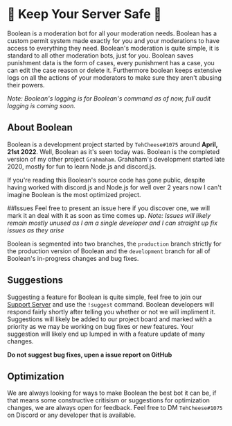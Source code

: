 # 🔨 Keep Your Server Safe 🔨
Boolean is a moderation bot for all your moderation needs. Boolean has a custom permit system made exactly for you and your moderations to have access to everything they need.
Boolean's moderation is quite simple, it is standard to all other moderation bots, just for you. Boolean saves punishment data is the form of cases, every punishment has a case, you can edit the case reason or delete it. Furthermore boolean keeps extensive logs on all the actions of your moderators to make sure they aren't abusing their powers.

*Note: Boolean's logging is for Boolean's command as of now, full audit logging is coming soon.*

## About Boolean

Boolean is a development project started by `TehCheese#1075` around **April, 21st 2022**. Well, Boolean as it's seen today was.
Boolean is the completed version of my other project `Grahmaham`. Grahaham's development started late 2020, mostly for fun to learn Node.js and discord.js.

If you're reading this Boolean's source code has gone public, despite having worked with discord.js and Node.js for well over 2 years now I can't imagine Boolean is the most optimized project.

##Issues
Feel free to present an issue here if you discover one, we will mark it an deal with it as soon as time comes up.
*Note: Issues will likely remain mostly unused as I am a single developer and I can straight up fix issues as they arise*

Boolean is segmented into two branches, the `production` branch strictly for the production version of Boolean and the `development` branch for all of Boolean's in-progress changes and bug fixes.

## Suggestions
Suggesting a feature for Boolean is quite simple, feel free to join our [Support Server](https://discord.gg/G2EhQCZZfh) and use the `!suggest` command. Boolean developers will respond fairly shortly after telling you whether or not we will impliment it.
Suggestions will likely be added to our project board and marked with a priority as we may be working on bug fixes or new features. Your suggestion will likely end up lumped in with a feature update of many changes.

**Do not suggest bug fixes, upen a issue report on GitHub**

## Optimization
We are always looking for ways to make Boolean the best bot it can be, if that means some constructive critisism or suggestions for optimization changes, we are always open for feedback. Feel free to DM `TehCheese#1075` on Discord or any developer that is available.
